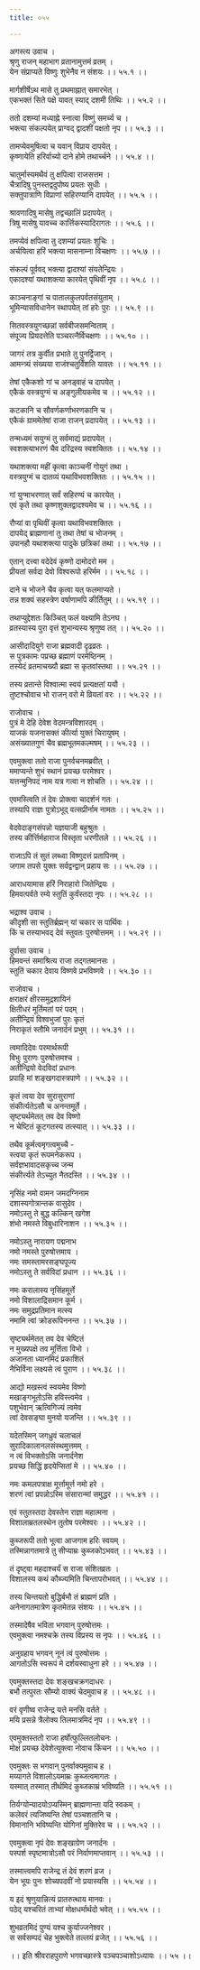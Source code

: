```yaml
---
title: ०५५

---
```

अगस्त्य उवाच ।  
श्रृणु राजन् महाभाग व्रतानामुत्तमं व्रतम् ।  
येन संप्राप्यते विष्णुः शुभेनैव न संशयः ।। ५५.१ ।।  
  
मार्गशीर्षेऽथ मासे तु प्रथमाह्नात् समारभेत् ।  
एकभक्तं सिते पक्षे यावत् स्याद् दशमी तिथिः ।। ५५.२ ।।  
  
ततो दशम्यां मध्याह्ने स्नात्वा विष्णुं समर्च्य च ।  
भक्त्या संकल्पयेत् प्राग्वद् द्वादशीं पक्षतो नृप ।। ५५.३ ।।  
  
तामप्येवमुषित्वा च यवान् विप्राय दापयेत् ।  
कृष्णायेति हरिर्वाच्यो दाने होमे तथार्च्चने ।। ५५.४ ।।  
  
चातुर्मास्यमथैवं तु क्षपित्वा राजसत्तम ।  
चैत्रादिषु पुनस्तद्वदुपोष्य प्रयतः सुधीः ।  
सक्तुपात्राणि विप्राणां सहिरण्यानि दापयेत् ।। ५५.५ ।।  
  
श्रावणादिषु मासेषु तद्वच्छालिं प्रदापयेत् ।  
त्रिषु मासेषु यावच्च कार्त्तिकस्यादिरागतः ।। ५५.६ ।।  
  
तमप्येवं क्षपित्वा तु दशम्यां प्रयतः शुचिः ।  
अर्चयित्वा हरिं भक्त्या मासनाम्ना विचक्षणः ।। ५५.७ ।।  
  
संकल्पं पूर्ववद् भक्त्या द्वादश्यां संयतेन्द्रियः ।  
एकादश्यां यथाशक्त्या कारयेत् पृथिवीं नृप ।। ५५.८ ।।  
  
काञ्चनाङ्गां च पातालकुलपर्वतसंयुताम् ।  
भूमिन्यासविधानेन स्थापयेत् तां हरेः पुरः ।। ५५.९ ।।  
  
सितवस्त्रयुगच्छन्नां सर्वबीजसमन्विताम् ।  
संपूज्य प्रियदत्तेति पञ्चरत्नैर्विचक्षणः ।। ५५.१० ।।  
  
जागरं तत्र कुर्वीत प्रभाते तु पुनर्द्विजान् ।  
आमन्त्र्यं संख्यया राजंश्चतुर्विंशति यावतः ।। ५५.११ ।।  
  
तेषां एकैकशो गां च अनड्वाहं च दापयेत् ।  
एकैकं वस्त्रयुग्मं च अङ्गुलीयकमेव च ।। ५५.१२ ।।  
  
कटकानि च सौवर्णकर्णाभरणकानि च ।  
एकैकं ग्राममेतेषां राजा राजन् प्रदापयेत् ।। ५५.१३ ।।  
  
तन्मध्यमं सयुग्मं तु सर्वमाद्यं प्रदापयेत् ।  
स्वशक्त्याभरणं चैव दरिद्रस्य स्वशक्तितः ।। ५५.१४ ।।  
  
यथाशक्त्या महीं कृत्वा काञ्चनीं गोयुगं तथा ।  
वस्त्रयुग्मं च दातव्यं यथाविभवशक्तितः ।। ५५.१५ ।।  
  
गां युग्माभरणात् सर्वं सहिरण्यं च कारयेत् ।  
एवं कृते तथा कृष्णशुक्लद्वादश्यमेव च ।। ५५.१६ ।।  
  
रौप्यां वा पृथिवीं कृत्वा यथाविभवशक्तितः ।  
दापयेद् ब्राह्मणानां तु तथा तेषां च भोजनम् ।  
उपानहौ यथाशक्त्या पादुके छत्रिकां तथा ।। ५५.१७ ।।  
  
एतान् दत्त्वा वदेदेवं कृष्णो दामोदरो मम ।  
प्रीयतां सर्वदा देवो विश्वरूपो हरिर्मम ।। ५५.१८ ।।  
  
दाने च भोजने चैव कृत्वा यत् फलमाप्यते ।  
तन्न शक्यं सहस्त्रेण वर्षाणामपि कीर्तितुम् ।। ५५.१९ ।।  
  
तथाप्युद्देशतः किञ्चित् फलं वक्ष्यामि तेऽनघ ।  
व्रतस्यास्य पुरा वृत्तं शुभान्यस्य श्रृणुष्व तत् ।। ५५.२० ।।  
  
आसीदादियुगे राजा ब्रह्मवादी दृढव्रतः ।  
स पुत्रकामः पप्रच्छ ब्रह्माणं परमेष्ठिनम् ।  
तस्येदं व्रतमाचख्यौ ब्रह्मा स कृतवांस्तथा ।। ५५.२१ ।।  
  
तस्य व्रतान्ते विश्वात्मा स्वयं प्रत्यक्षतां ययौ ।  
तुष्टश्चोवाच भो राजन् वरो मे व्रियतां वरः ।। ५५.२२ ।।  
  
राजोवाच ।  
पुत्रं मे देहि देवेश वेदमन्त्रविशारदम् ।  
याजकं यजनासक्तं कीर्त्या युक्तं चिरायुषम् ।  
असंख्यातगुणं चैव ब्रह्मभूतमकल्मषम् ।। ५५.२३ ।।  
  
एवमुक्त्वा ततो राजा पुनर्वचनमब्रवीत् ।  
ममाप्यन्ते शुभं स्थानं प्रयच्छ परमेश्वर ।  
यत्तन्मुनिपदं नाम यत्र गत्वा न शोचति ।। ५५.२४ ।।  
  
एवमस्त्विति तं देवः प्रोक्त्वा चादर्शनं गतः ।  
तस्यापि राज्ञः पुत्रोऽभूद् वत्सप्रीर्नाम नामतः ।। ५५.२५ ।।  
  
वेदवेदाङ्गसंपन्नो यज्ञयाजी बहुश्रुतः ।  
तस्य कीर्त्तिर्महाराज विस्तृता धरणीतले ।। ५५.२६ ।।  
  
राजाऽपि तं सुतं लब्ध्वा विष्णुदत्तं प्रतापिनम् ।  
जगाम तपसे युक्तः सर्वद्वन्द्वान् प्रहाय सः ।। ५५.२७ ।।  
  
आराधयामास हरिं निराहारो जितेन्द्रियः ।  
हिमवत्पर्वते रम्ये स्तुतिं कुर्वंस्तदा नृपः ।। ५५.२८ ।।  
  
भद्राश्व उवाच ।  
कीदृशी सा स्तुतिर्ब्रह्मन् यां चकार स पार्थिवः ।  
किं च तस्याभवद् देवं स्तुवतः पुरुषोत्तमम् ।। ५५.२९ ।।  
  
दुर्वासा उवाच ।  
हिमवन्तं समाश्रित्य राजा तद्गतमानसः ।  
स्तुतिं चकार देवाय विष्णवे प्रभविष्णवे ।। ५५.३० ।।  
  
राजोवाच ।  
क्षराक्षरं क्षीरसमुद्रशायिनं  
क्षितीधरं मूर्तिमतां परं पदम् ।  
अतीन्द्रियं विश्वभुजां पुरः कृतं  
निराकृतं स्तौमि जनार्दनं प्रभुम् ।। ५५.३१ ।।  
  
त्वमादिदेवः परमार्थरूपी  
विभुः पुराणः पुरुषोत्तमश्च ।  
अतीन्द्रियो वेदविदां प्रधानः  
प्रपाहि मां शङ्खगदास्त्रपाणे ।। ५५.३२ ।।  
  
कृतं त्वया देव सुरासुराणां  
संकीर्त्यतेऽसौ च अनन्तमूर्ते ।  
सृष्ट्यर्थमेतत् तव देव विष्णो  
न चेष्टितं कूटगतस्य तत्स्यात् ।। ५५.३३ ।।  
  
तथैव कूर्मत्वमृगत्वमुच्चै -  
स्त्वया कृतं रूपमनेकरूप ।  
सर्वज्ञभावादसकृच्च जन्म  
संकीर्त्त्यते तेऽच्युत नैतदस्ति ।। ५५.३४ ।।  
  
नृसिंह नमो वामन जमदग्निनाम  
दशास्यगोत्रान्तक वासुदेव ।  
नमोऽस्तु ते बुद्ध कल्किन् खगेश  
शंभो नमस्ते विबुधारिनाशन ।। ५५.३५ ।।  
  
नमोऽस्तु नारायण पद्मनाभ  
नमो नमस्ते पुरुषोत्तमाय ।  
नमः समस्तामरसङ्घपूज्य  
नमोऽस्तु ते सर्वविदां प्रधान ।। ५५.३६ ।।  
  
नमः करालास्य नृसिंहमूर्त्ते  
नमो विशालाद्रिसमान कूर्म ।  
नमः समुद्रप्रतिमान मत्स्य  
नमामि त्वां क्रोडरूपिननन्त ।। ५५.३७ ।।  
  
सृष्ट्यर्थमेतत् तव देव चेष्टितं  
न मुख्यपक्षे तव मूर्त्तिता विभो ।  
अजानता ध्यानमिदं प्रकाशितं  
नैभिर्विना लक्ष्यसे त्वं पुराण ।। ५५.३८ ।।  
  
आद्यो मखस्त्वं स्वयमेव विष्णो  
मखाङ्गभूतोऽसि हविस्त्वमेव ।  
पशुर्भवान् ऋत्विगिज्यं त्वमेव  
त्वां देवसङ्घा मुनयो यजन्ति ।। ५५.३९ ।।  
  
यदेतस्मिन् जगध्रुवं चलाचलं  
सुरादिकालानलसंस्थमुत्तमम् ।  
न त्वं विभक्तोऽसि जनार्दनेश  
प्रयच्छ सिद्धिं हृदयेप्सितां मे ।। ५५.४० ।।  
  
नमः कमलपत्राक्ष मूर्त्तामूर्त्त नमो हरे ।  
शरणं त्वां प्रपन्नोऽस्मि संसारान्मां समुद्धर ।। ५५.४१ ।।  
  
एवं स्तुतस्तदा देवस्तेन राज्ञा महात्मना ।  
विशालाम्रतलस्थेन तुतोष परमेश्वरः ।। ५५.४२ ।।  
  
कुब्जरूपी ततो भूत्वा आजगाम हरिः स्वयम् ।  
तस्मिन्नागतमात्रे तु सीप्याम्रः कुब्जकोऽभवत् ।। ५५.४३ ।।  
  
तं दृष्ट्वा महदाश्चर्यं स राजा संशितव्रतः ।  
विशालस्य कथं कौब्ज्यमिति चिन्तापरोभवत् ।। ५५.४४ ।।  
  
तस्य चिन्तयतो बुद्धिर्बभौ तं ब्राह्मणं प्रति ।  
अनेनागतमात्रेण कृतमेतन्न संशयः ।। ५५.४५ ।।  
  
तस्मादेषैव भविता भगवान् पुरुषोत्तमः ।  
एवमुक्त्वा नमश्चक्रे तस्य विप्रस्य स नृपः ।। ५५.४६ ।।  
  
अनुग्रहाय भगवन् नूनं त्वं पुरुषोत्तमः ।  
आगतोऽसि स्वरूपं मे दर्शयस्वाधुना हरे ।। ५५.४७ ।।  
  
एवमुक्तस्तदा देवः शङ्खचक्रगदाधरः ।  
बभौ तत्पुरतः सौम्यो वाक्यं चेदमुवाच ह ।। ५५.४८ ।।  
  
वरं वृणीष्व राजेन्द्र यत्ते मनसि वर्तते ।  
मयि प्रसन्ने त्रैलोक्य तिलमात्रमिदं नृप ।। ५५.४९ ।।  
  
एवमुक्तस्ततो राजा हर्षोत्फुल्लितलोचनः ।  
मोक्षं प्रयच्छ देवेशेत्युक्त्वा नोवाच किंचन ।। ५५.५० ।।  
  
एवमुक्तः स भगवान् पुनर्वाक्यमुवाच ह ।  
मय्यागते विशालोऽयमाम्रः कुब्जत्वमागतः ।  
यस्मात् तस्मात् तीर्थमिदं कुब्जकाम्रं भविष्यति ।। ५५.५१ ।।  
  
तिर्यग्योन्यादयोऽप्यस्मिन् ब्राह्मणान्ता यदि स्वकम् ।  
कलेवरं त्यजिष्यन्ति तेषां पञ्चशतानि च ।  
विमानानि भविष्यन्ति योगिनां मुक्तिरेव च ।। ५५.५२ ।।  
  
एवमुक्त्वा नृपं देवः शङ्खाग्रेण जनार्दनः ।  
पस्पर्श स्पृष्टमात्रोऽसौ परं निर्वाणमाप्तवान् ।। ५५.५३ ।।  
  
तस्मात्त्वमपि राजेन्द्र तं देवं शरणं व्रज ।  
येन भूयः पुनः शोच्यपदवीं नो प्रयास्यसि ।। ५५.५४ ।।  
  
य इदं श्रृणुयान्नित्यं प्रातरुत्थाय मानवः ।  
पठेद् यश्चरितं ताभ्यां मोक्षधर्मार्थदो भवेत् ।। ५५.५५ ।।  
  
शुभव्रतमिदं पुण्यं यश्च कुर्याज्जनेश्वर ।  
स सर्वसम्पदं चेह भुक्त्वेते तल्लयं व्रजेत् ।। ५५.५६ ।।  
  
।। इति श्रीवराहपुराणे भगवच्छास्त्रे पञ्चपञ्चाशोऽध्यायः ।। ५५ ।।
